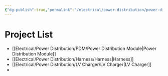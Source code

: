 ```yaml
---
{"dg-publish":true,"permalink":"/electrical/power-distribution/power-distribution-home/","pinned":true}
---
```


# Project List
- [[Electrical/Power Distribution/PDM/Power Distribution Module\|Power Distribution Module]]
- [[Electrical/Power Distribution/Harness/Harness\|Harness]]
- [[Electrical/Power Distribution/LV Charger/LV Charger\|LV Charger]]
- 

